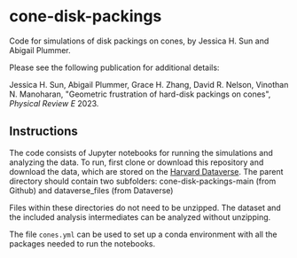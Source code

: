 # cone-disk-packings
Code for simulations of disk packings on cones, by Jessica H. Sun and Abigail Plummer.

Please see the following publication for additional details: 

Jessica H. Sun, Abigail Plummer, Grace H. Zhang, David R. Nelson, Vinothan N. Manoharan, "Geometric frustration of hard-disk packings on cones", _Physical Review E_ 2023. 

## Instructions

The code consists of Jupyter notebooks for running the simulations and analyzing the data.  To run, first clone or download this repository and download the data, which are stored on the [Harvard Dataverse](https://doi.org/10.7910/DVN/ZQ4BUR). The parent directory should contain two subfolders: cone-disk-packings-main (from Github) and dataverse_files (from Dataverse)

Files within these directories do not need to be unzipped. The dataset and the included analysis intermediates can be analyzed without unzipping.

The file `cones.yml` can be used to set up a conda environment with all the packages needed to run the notebooks.
